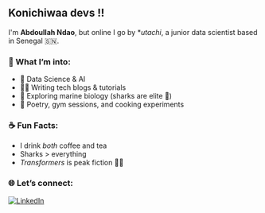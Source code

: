 ## Konichiwaa devs !!

I'm **Abdoullah Ndao**, but online I go by **utachi*, a junior data scientist based in Senegal 🇸🇳.  

### 🧠 What I’m into:
- 🧪 Data Science & AI
- ✍🏽 Writing tech blogs & tutorials
- 🧭 Exploring marine biology (sharks are elite 🦈)
- 📜 Poetry, gym sessions, and cooking experiments

### ☕ Fun Facts:
- I drink *both* coffee and tea  
- Sharks > everything  
- *Transformers* is peak fiction 🤖🔥

### 🌐 Let’s connect:
[![LinkedIn](https://img.shields.io/badge/LinkedIn-Abdoullah%20Ndao-blue?logo=linkedin&style=flat-square)](https://www.linkedin.com/in/abdoullahndao/)
